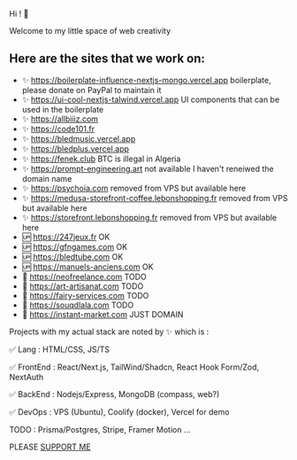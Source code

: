 Hi ! 👋

Welcome to my little space of web creativity

Here are the sites that we work on:
--
- :sparkles: https://boilerplate-influence-nextjs-mongo.vercel.app boilerplate, please donate on PayPal to maintain it
- :sparkles: https://ui-cool-nextjs-talwind.vercel.app UI components that can be used in the boilerplate 
- :sparkles: https://allbiiiz.com
- :sparkles: https://code101.fr
- :sparkles: https://bledmusic.vercel.app
- :sparkles: https://bledplus.vercel.app
- :sparkles: https://fenek.club BTC is illegal in Algeria
- :sparkles: https://prompt-engineering.art not available I haven't reneiwed the domain name
- :sparkles: https://psychoia.com removed from VPS but available here
- :sparkles: https://medusa-storefront-coffee.lebonshopping.fr removed from VPS but available here
- :sparkles: https://storefront.lebonshopping.fr removed from VPS but available here
- :up: https://247jeux.fr OK
- :up: https://gfngames.com OK
- :up: https://bledtube.com OK
- :up: https://manuels-anciens.com OK
- :large_blue_diamond: https://neofreelance.com TODO
- :large_blue_diamond: https://art-artisanat.com TODO
- :large_blue_diamond: https://fairy-services.com TODO
- :large_blue_diamond: https://souqdlala.com TODO
- :large_blue_diamond: https://instant-market.com JUST DOMAIN

Projects with my actual stack are noted by :sparkles: which is :

:white_check_mark: Lang : HTML/CSS, JS/TS

:white_check_mark: FrontEnd : React/Next.js, TailWind/Shadcn, React Hook Form/Zod, NextAuth

:white_check_mark: BackEnd : Nodejs/Express, MongoDB (compass, web?)

:white_check_mark: DevOps : VPS (Ubuntu), Coolify (docker), Vercel for demo

TODO : Prisma/Postgres, Stripe, Framer Motion ...

PLEASE [SUPPORT ME](https://github.com/nazimboudeffa/nazimboudeffa/blob/main/README-more.md)
